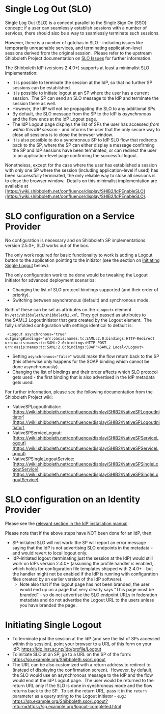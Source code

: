 # Single Log Out (SLO)

Single Log Out (SLO) is a concept parallel to the Single Sign On (SSO) concept: if a user can seamlessly establish sessions with a number of services, there should also be a way to seamlessly terminate such sessions.

However, there is a number of gotchas in SLO - including issues like temporarily unreachable services, and terminating application-level sessions derived from the original session.  Please refer to the upstream Shibboleth Project documentation on [SLO Issues](https://wiki.shibboleth.net/confluence/display/SHIB2/SLOIssues) for further information.

The Shibboleth IdP (versions 2.4.0+) supports at least a minimalist SLO implementation:

*   It is possible to terminate the session at the IdP, so that no further SP sessions can be established.
*   It is possible to initiate logout at an SP where the user has a current session.  The SP can send an SLO message to the IdP and terminate the session there as well.
*   However, the IdP will not be propagating the SLO to any additional SPs.
*   By default, the SLO message from the SP to the IdP is _asynchronous_ and the flow ends at the IdP Logout page.
*   The IdP Logout page displays the list of SPs the user has accessed _from within this IdP session_ - and informs the user that the only secure way to close all sessions is to close the browser window.
*   It is also possible to do a synchronous SP to IdP SLO flow that redirects back to the SP, where the SP can either display a message confirming the SP and IdP sessions have been terminated, or can redirect the user to an application-level page confirming the successful logout.

Nonetheless, except for the case where the user has established a session with only one SP where the session (including application-level if used) has been successfully terminated, the only reliable way to close all sessions is to close the browser window.  Details on this minimalist implementation are available at [https://wiki.shibboleth.net/confluence/display/SHIB2/IdPEnableSLO](https://wiki.shibboleth.net/confluence/display/SHIB2/IdPEnableSLO).

# SLO configuration on a Service Provider

No configuration is necessary and on Shibboleth SP implementations version 2.5.0+, SLO works out of the box.

The only work required for basic functionality to work is adding a Logout button to the application pointing to the initiator (see the section on [Initiating Single Logout](https://reannz.atlassian.net/wiki/spaces/Tuakiri/pages/3815539051#SingleLogOut(SLO)-InitiatingSingleLogout) below).

The only configuration work to be done would be tweaking the Logout Initiator for advanced deployment scenarios:

*   Changing the list of SLO protocol bindings supported (and their order of priority).
*   Switching between asynchronous (default) and synchronous mode.

Both of these can be set as attributes on the `<Logout>` element in `/etc/shibboleth/shibboleth2.xml`. They get passed as attributes to the SAML2 LogoutInitiator that gets created by the Logout element.  The fully unfolded configuration with settings identical to default is:

```
 <Logout asynchronous="true" outgoingBindings="urn:oasis:names:tc:SAML:2.0:bindings:HTTP-Redirect urn:oasis:names:tc:SAML:2.0:bindings:HTTP-POST urn:oasis:names:tc:SAML:2.0:bindings:SOAP">SAML2 Local</Logout>
```

*   Setting `asynchronous="false"` would make the flow return back to the SP (this otherwise only happens for the SOAP binding which cannot be done asynchronously).
*   Changing the list of bindings and their order affects which SLO protocol gets used - the first binding that is also advertised in the IdP metadata gets used.

For further information, please see the following documentation from the Shibboleth Project wiki:

*   NativeSPLogoutInitiator: [https://wiki.shibboleth.net/confluence/display/SHIB2/NativeSPLogoutInitiator](https://wiki.shibboleth.net/confluence/display/SHIB2/NativeSPLogoutInitiator)
*   NativeSPServiceLogout: [https://wiki.shibboleth.net/confluence/display/SHIB2/NativeSPServiceLogout](https://wiki.shibboleth.net/confluence/display/SHIB2/NativeSPServiceLogout)
*   NativeSPSingleLogoutService: [https://wiki.shibboleth.net/confluence/display/SHIB2/NativeSPSingleLogoutService](https://wiki.shibboleth.net/confluence/display/SHIB2/NativeSPSingleLogoutService)

# SLO configuration on an Identity Provider

Please see the [relevant section in the IdP installation manual](https://reannz.atlassian.net/wiki/spaces/Tuakiri/pages/3815538790/Installing+a+Shibboleth+2.x+IdP#InstallingaShibboleth2.xIdP-ConfiguringSingleLogout).

Please note that if the above steps have NOT been done for an IdP, then:

*   SP-initiated SLO will not work: the SP will report an error message saying that the IdP is not advertising SLO endpoints in the metadata - and would revert to local logout only.
*   IdP-initiated logout (terminating just the session at the IdP) would still work on IdPs version 2.4.0+ (assuming the profile handler is enabled, which holds for configuration file templates shipped with 2.4.0+ - but the handler might not be enabled if the IdP is running with configuration files created by an earlier version of the IdP software).
    *   Note also that if the logout page has not been branded, the user would end up on a page that very clearly says "This page must be branded" - so do not advertise the SLO endpoint URLs in federation metadata and do not advertise the Logout URL to the users unless you have branded the page.

# Initiating Single Logout

*   To terminate just the session at the IdP (and see the list of SPs accessed within this session), point your browser to a URL of this form on your IdP: https://idp.inst.ac.nz/idp/profile/Logout
*   To initiate SLO at an SP, go to a URL on the SP of the form: https://sp.example.org/Shibboleth.sso/Logout
*   The URL can be also customized with a return address to redirect to (instead of displaying the confirmation screen).  However, by default, the SLO would use an asynchronous message to the IdP and the flow would end at the IdP Logout page.  The user would be returned to the return URL only if the SLO is done in synchronous mode and the flow returns back to the SP.  To set the return URL, pass it in the `return` parameter as a query string to the Logout initiator - e.g.: https://sp.example.org/Shibboleth.sso/Logout?return=https://sp.example.org/logout-completed.html